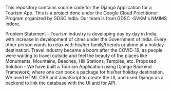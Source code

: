 This repository contains source code for the Django Application for a Tourism App. This is a project done under the Google Cloud Practitioner Program organized by GDSC India. Our team is from GDSC -SVKM's NMIMS Indore.

Problem Statement - 
Tourism industry is developing day by day in India, with increase in development of cities under the Government of India. Every other person wants to relax with his/her family/friends or alone at a holiday destination. Travel industry became a boom after the COVID-19, as people were waiting to travel outside and feel the beauty of the places like Monuments, Mountains, Beaches, Hill Stations, Temples, etc. 
Proposed Solution - 
We have built a Tourism Application using Django Backend Framework; where one can book a package for his/her holiday destination. We used HTML CSS and JavaScript to create the UI, and used Django as a backend to link the database with the UI and for API.


